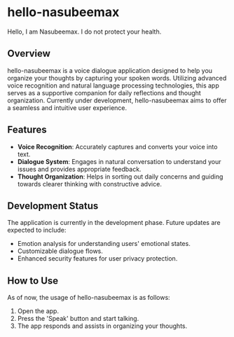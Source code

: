 
# hello-nasubeemax

Hello, I am Nasubeemax. I do not protect your health.

## Overview
hello-nasubeemax is a voice dialogue application designed to help you organize your thoughts by capturing your spoken words. Utilizing advanced voice recognition and natural language processing technologies, this app serves as a supportive companion for daily reflections and thought organization. Currently under development, hello-nasubeemax aims to offer a seamless and intuitive user experience.

## Features
- **Voice Recognition**: Accurately captures and converts your voice into text.
- **Dialogue System**: Engages in natural conversation to understand your issues and provides appropriate feedback.
- **Thought Organization**: Helps in sorting out daily concerns and guiding towards clearer thinking with constructive advice.

## Development Status
The application is currently in the development phase. Future updates are expected to include:
- Emotion analysis for understanding users' emotional states.
- Customizable dialogue flows.
- Enhanced security features for user privacy protection.

## How to Use
As of now, the usage of hello-nasubeemax is as follows:
1. Open the app.
2. Press the 'Speak' button and start talking.
3. The app responds and assists in organizing your thoughts.
